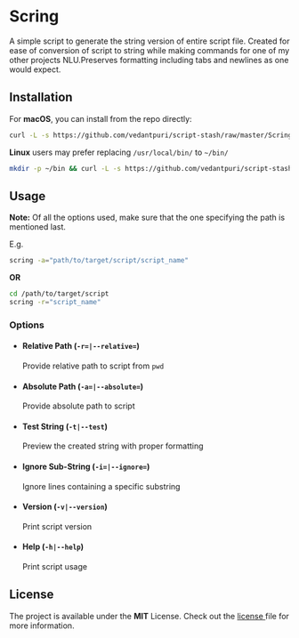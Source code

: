 # Scring
A simple script to generate the string version of entire script file. Created for ease of conversion of script to string while making commands for one of my other projects NLU.Preserves formatting including tabs and newlines as one would expect.

## Installation
For **macOS**, you can install from the repo directly:
```bash
curl -L -s https://github.com/vedantpuri/script-stash/raw/master/Scring/scring.sh > scring && mv scring /usr/local/bin/ && chmod 700 /usr/local/bin/scring && chmod +x /usr/local/bin/scring
```

**Linux** users may prefer replacing `/usr/local/bin/` to `~/bin/`
```bash
mkdir -p ~/bin && curl -L -s https://github.com/vedantpuri/script-stash/raw/master/Scring/scring.sh > scring && mv scring ~/bin/ && chmod 700 ~/bin/scring && chmod +x ~/bin/scring
```

## Usage
**Note:** Of all the options used, make sure that the one specifying the path is mentioned last.

E.g.
```bash
scring -a="path/to/target/script/script_name"
```
**OR**

```bash
cd /path/to/target/script
scring -r="script_name"
```

### Options
- #### Relative Path (`-r=|--relative=`)
  Provide relative path to script from `pwd`
- #### Absolute Path (`-a=|--absolute=`)
  Provide absolute path to script
- #### Test String (`-t|--test`)
  Preview the created string with proper formatting
- ####  Ignore Sub-String (`-i=|--ignore=`)
  Ignore lines containing a specific substring
- #### Version (`-v|--version`)
  Print script version
- #### Help (`-h|--help`)
  Print script usage

## License
 The project is available under the **MIT** License. Check out the [license ](https://github.com/vedantpuri/script-stash/blob/master/LICENSE.md) file for more information.
